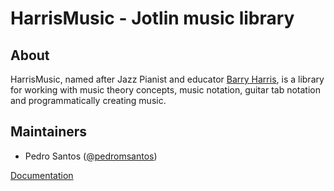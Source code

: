 # HarrisMusic - Jotlin music library

## About

HarrisMusic, named after Jazz Pianist and educator [Barry Harris](https://en.wikipedia.org/wiki/Barry_Harris), is a library for working with music theory concepts, music notation, guitar tab notation and programmatically creating music.

## Maintainers
* Pedro Santos ([@pedromsantos](https://twitter.com/pedromsantos))

[Documentation](https://github.com/pedromsantos/harrismusic/wiki/Documentation)

